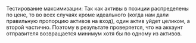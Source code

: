 Тестирование максимизации: 
Так как активы в позиции распределены по цене, то во всех случаях кроме идеального (когда нам дали правильную пропорцию активов на вход), один актив уйдет целиком, а второй частично. Поэтому в результате проверяется, что на аккаунт отправителя возвращается минимум хотя бы по одному из активов.